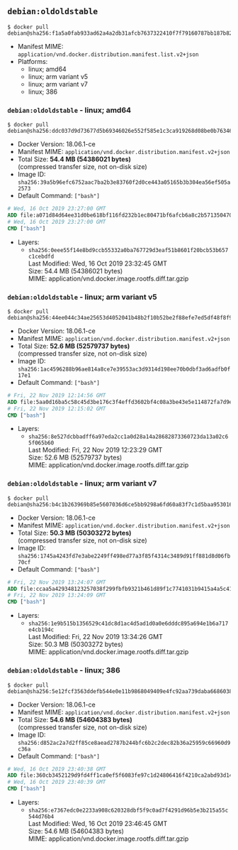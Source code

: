 ## `debian:oldoldstable`

```console
$ docker pull debian@sha256:f1a5a0fab933ad62a4a2db31afcb7637322410f7f79160787bb187b828248aa5
```

-	Manifest MIME: `application/vnd.docker.distribution.manifest.list.v2+json`
-	Platforms:
	-	linux; amd64
	-	linux; arm variant v5
	-	linux; arm variant v7
	-	linux; 386

### `debian:oldoldstable` - linux; amd64

```console
$ docker pull debian@sha256:ddc037d9d73677d5b69346026e552f585e1c3ca919268d08be0b76346b88d797
```

-	Docker Version: 18.06.1-ce
-	Manifest MIME: `application/vnd.docker.distribution.manifest.v2+json`
-	Total Size: **54.4 MB (54386021 bytes)**  
	(compressed transfer size, not on-disk size)
-	Image ID: `sha256:39a5b96efc6752aac7ba2b3e83760f2d0ce443a05165b3b304ea56ef505a2573`
-	Default Command: `["bash"]`

```dockerfile
# Wed, 16 Oct 2019 23:27:00 GMT
ADD file:a071d84d64ee31d0be618bf116fd232b1ec80471bf6afcb6a8c2b57135047095 in / 
# Wed, 16 Oct 2019 23:27:00 GMT
CMD ["bash"]
```

-	Layers:
	-	`sha256:0eee55f14e8bd9ccb55332a0ba767729d3eaf51b8601f20bcb53b657c1cebdfd`  
		Last Modified: Wed, 16 Oct 2019 23:32:45 GMT  
		Size: 54.4 MB (54386021 bytes)  
		MIME: application/vnd.docker.image.rootfs.diff.tar.gzip

### `debian:oldoldstable` - linux; arm variant v5

```console
$ docker pull debian@sha256:44ee044c34ae25653d4052041b48b2f10b52be2f88efe7ed5df48f8f91379929
```

-	Docker Version: 18.06.1-ce
-	Manifest MIME: `application/vnd.docker.distribution.manifest.v2+json`
-	Total Size: **52.6 MB (52579737 bytes)**  
	(compressed transfer size, not on-disk size)
-	Image ID: `sha256:1ac4596288b96ae814a8ce7e39553ac3d9314d198ee70b0dbf3ad6adfb0f17e1`
-	Default Command: `["bash"]`

```dockerfile
# Fri, 22 Nov 2019 12:14:56 GMT
ADD file:5aa0d16ba5c58c45d3be176c3f4effd3602bf4c08a3be43e5e114872fa7d9ea5 in / 
# Fri, 22 Nov 2019 12:15:02 GMT
CMD ["bash"]
```

-	Layers:
	-	`sha256:8e527dcbbadff6a97eda2cc1a0d28a14a28682873360723da13a02c65f065b60`  
		Last Modified: Fri, 22 Nov 2019 12:23:29 GMT  
		Size: 52.6 MB (52579737 bytes)  
		MIME: application/vnd.docker.image.rootfs.diff.tar.gzip

### `debian:oldoldstable` - linux; arm variant v7

```console
$ docker pull debian@sha256:b4c1b263969b85e5607036d6ce5bb9298a6fd60a83f7c1d5baa9530164c419ac
```

-	Docker Version: 18.06.1-ce
-	Manifest MIME: `application/vnd.docker.distribution.manifest.v2+json`
-	Total Size: **50.3 MB (50303272 bytes)**  
	(compressed transfer size, not on-disk size)
-	Image ID: `sha256:1745a4243fd7e3abe2249ff498ed77a3f85f4314c3489d91ff881d8d06fb70cf`
-	Default Command: `["bash"]`

```dockerfile
# Fri, 22 Nov 2019 13:24:07 GMT
ADD file:ccaa5a429348123257038f299fbfb9321b461d89f1c7741031b9415a4a5c4170 in / 
# Fri, 22 Nov 2019 13:24:09 GMT
CMD ["bash"]
```

-	Layers:
	-	`sha256:1e9b515b1356529c41dc8d1ac4d5ad1d0a0e6dddc895a694e1b6a717e4cb194c`  
		Last Modified: Fri, 22 Nov 2019 13:34:26 GMT  
		Size: 50.3 MB (50303272 bytes)  
		MIME: application/vnd.docker.image.rootfs.diff.tar.gzip

### `debian:oldoldstable` - linux; 386

```console
$ docker pull debian@sha256:5e12fcf3563ddefb544e0e11b9868049409e4fc92aa739daba6686038cd2adbf
```

-	Docker Version: 18.06.1-ce
-	Manifest MIME: `application/vnd.docker.distribution.manifest.v2+json`
-	Total Size: **54.6 MB (54604383 bytes)**  
	(compressed transfer size, not on-disk size)
-	Image ID: `sha256:d852ac2a7d2ff85ce8aead2787b244bfc6b2c2dec82b36a25959c66960d9c36a`
-	Default Command: `["bash"]`

```dockerfile
# Wed, 16 Oct 2019 23:40:38 GMT
ADD file:360cb3452129d9fd4ff1ca0ef5f6083fe97c1d24806416f4210ca2abd93d1473 in / 
# Wed, 16 Oct 2019 23:40:39 GMT
CMD ["bash"]
```

-	Layers:
	-	`sha256:e7367edc0e2233a908c620328dbf5f9c0ad7f4291d96b5e3b215a55c544d76b4`  
		Last Modified: Wed, 16 Oct 2019 23:46:45 GMT  
		Size: 54.6 MB (54604383 bytes)  
		MIME: application/vnd.docker.image.rootfs.diff.tar.gzip
